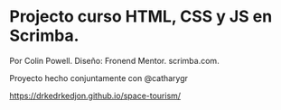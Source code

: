 # Projecto curso HTML, CSS y JS en Scrimba.

Por Colin Powell. 
Diseño: Fronend Mentor. 
scrimba.com.

Proyecto hecho conjuntamente con @catharygr


https://drkedrkedjon.github.io/space-tourism/
